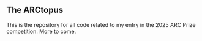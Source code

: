 ## The ARCtopus
This is the repository for all code related to my entry in the 2025 ARC Prize competition. More to come. 
